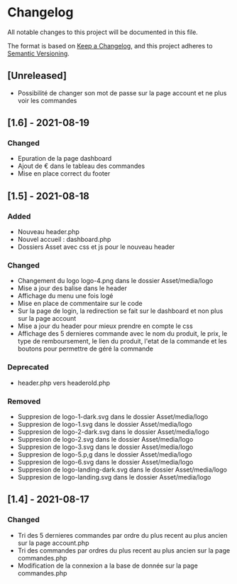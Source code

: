 # Changelog
All notable changes to this project will be documented in this file.

The format is based on [Keep a Changelog](https://keepachangelog.com/en/1.0.0/),
and this project adheres to [Semantic Versioning](https://semver.org/spec/v2.0.0.html).

## [Unreleased]
- Possibilité de changer son mot de passe sur la page account et ne plus voir les commandes

## [1.6] - 2021-08-19
### Changed
- Epuration de la page dashboard
- Ajout de € dans le tableau des commandes
- Mise en place correct du footer

## [1.5] - 2021-08-18
### Added
- Nouveau header.php
- Nouvel accueil : dashboard.php
- Dossiers Asset avec css et js pour le nouveau header

### Changed
- Changement du logo logo-4.png dans le dossier Asset/media/logo
- Mise a jour des balise <head> dans le header
- Affichage du menu une fois logé
- Mise en place de commentaire sur le code
- Sur la page de login, la redirection se fait sur le dashboard et non plus sur la page account
- Mise a jour du header pour mieux prendre en compte le css
- Affichage des 5 dernieres commande avec le nom du produit, le prix, le type de remboursement, le lien du produit, l'etat de la commande et les boutons pour permettre de géré la commande 

### Deprecated
- header.php vers headerold.php

### Removed
- Suppresion de logo-1-dark.svg dans le dossier Asset/media/logo
- Suppresion de logo-1.svg dans le dossier Asset/media/logo
- Suppresion de logo-2-dark.svg dans le dossier Asset/media/logo
- Suppresion de logo-2.svg dans le dossier Asset/media/logo
- Suppresion de logo-3.svg dans le dossier Asset/media/logo
- Suppresion de logo-5.p,g dans le dossier Asset/media/logo
- Suppresion de logo-6.svg dans le dossier Asset/media/logo
- Suppresion de logo-landing-dark.svg dans le dossier Asset/media/logo
- Suppresion de logo-landing.svg dans le dossier Asset/media/logo


## [1.4] - 2021-08-17
### Changed
- Tri des 5 dernieres commandes par ordre du plus recent au plus ancien sur la page account.php
- Tri des commandes par ordres du plus recent au plus ancien sur la page commandes.php
- Modification de la connexion a la base de donnée sur la page commandes.php
